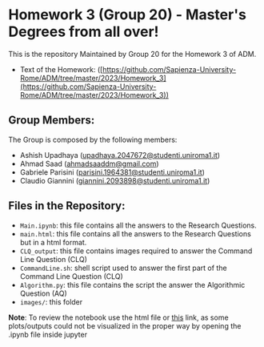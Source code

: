 # Homework 3 (Group 20) - Master's Degrees from all over!

This is the repository Maintained by Group 20 for the Homework 3 of ADM.
- Text of the Homework: ([https://github.com/Sapienza-University-Rome/ADM/tree/master/2023/Homework_3](https://github.com/Sapienza-University-Rome/ADM/tree/master/2023/Homework_3))

## Group Members:
The Group is composed by the following members:
- Ashish Upadhaya (upadhaya.2047672@studenti.uniroma1.it)
- Ahmad Saad (ahmadsaaddm@gmail.com)
- Gabriele Parisini (parisini.1964381@studenti.uniroma1.it)
- Claudio Giannini (giannini.2093898@studenti.uniroma1.it)

## Files in the Repository:
- `Main.ipynb`: this file contains all the answers to the Research Questions.
- `main.html`: this file contains all the answers to the Research Questions but in a html format.
- `CLQ_output`: this file contains images required to answer the Command Line Question (CLQ)
- `CommandLine.sh`:  shell script used to answer the first part of the Command Line Question (CLQ)
- `Algorithm.py`: this file contains the script the answer the Algorithmic Question (AQ)
- `images/`: this folder

**Note**: To review the notebook use the html file or [this]() link, as some plots/outputs could not be visualized in the proper way by opening the .ipynb file inside jupyter







 
